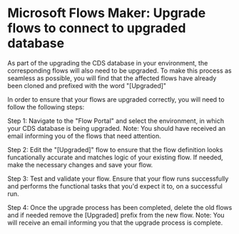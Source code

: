 # Microsoft Flows Maker: Upgrade flows to connect to upgraded database

As part of the upgrading the CDS database in your environment, the corresponding flows will also need to be upgraded. To make this process as seamless as possible, you will find that the affected flows have already been cloned and prefixed with the word "[Upgraded]"

In order to ensure that your flows are upgraded correctly, you will need to follow the following steps: 

Step 1: Navigate to the "Flow Portal" and select the environment, in which your CDS database is being upgraded. 
Note: You should have received an email informing you of the flows that need attention. 

Step 2: Edit the "[Upgraded]" flow to ensure that the flow definition looks funcationally accurate and matches logic of your existing flow. If needed, make the necessary changes and save your flow. 

Step 3: Test and validate your flow. Ensure that your flow runs successfully and performs the functional tasks that you'd expect it to, on a successful run. 

Step 4: Once the upgrade process has been completed, delete the old flows and if needed remove the [Upgraded] prefix from the new flow. 
Note: You will receive an email informing you that the upgrade process is complete. 
